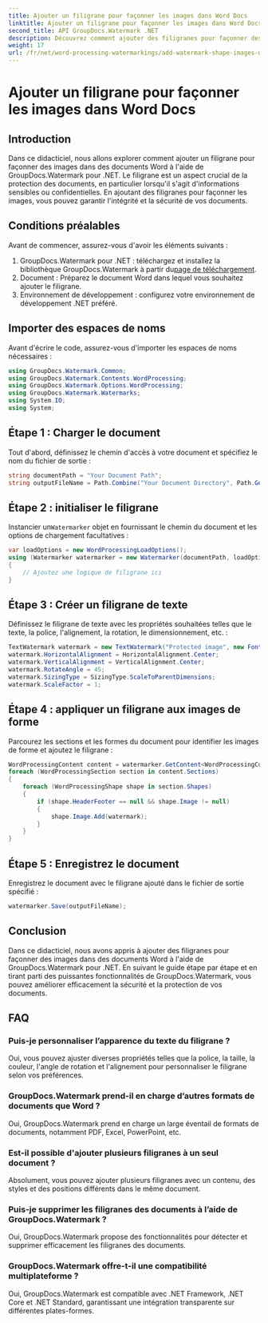 ```yaml
---
title: Ajouter un filigrane pour façonner les images dans Word Docs
linktitle: Ajouter un filigrane pour façonner les images dans Word Docs
second_title: API GroupDocs.Watermark .NET
description: Découvrez comment ajouter des filigranes pour façonner des images dans des documents Word à l'aide de GroupDocs.Watermark pour .NET. Améliorez la sécurité des documents avec ce didacticiel.
weight: 17
url: /fr/net/word-processing-watermarkings/add-watermark-shape-images-word-docs/
---
```


# Ajouter un filigrane pour façonner les images dans Word Docs

## Introduction
Dans ce didacticiel, nous allons explorer comment ajouter un filigrane pour façonner des images dans des documents Word à l'aide de GroupDocs.Watermark pour .NET. Le filigrane est un aspect crucial de la protection des documents, en particulier lorsqu'il s'agit d'informations sensibles ou confidentielles. En ajoutant des filigranes pour façonner les images, vous pouvez garantir l'intégrité et la sécurité de vos documents.
## Conditions préalables
Avant de commencer, assurez-vous d'avoir les éléments suivants :
1.  GroupDocs.Watermark pour .NET : téléchargez et installez la bibliothèque GroupDocs.Watermark à partir du[page de téléchargement](https://releases.groupdocs.com/Watermark/net/).
2. Document : Préparez le document Word dans lequel vous souhaitez ajouter le filigrane.
3. Environnement de développement : configurez votre environnement de développement .NET préféré.
## Importer des espaces de noms
Avant d'écrire le code, assurez-vous d'importer les espaces de noms nécessaires :
```csharp
using GroupDocs.Watermark.Common;
using GroupDocs.Watermark.Contents.WordProcessing;
using GroupDocs.Watermark.Options.WordProcessing;
using GroupDocs.Watermark.Watermarks;
using System.IO;
using System;
```
## Étape 1 : Charger le document
Tout d'abord, définissez le chemin d'accès à votre document et spécifiez le nom du fichier de sortie :
```csharp
string documentPath = "Your Document Path";
string outputFileName = Path.Combine("Your Document Directory", Path.GetFileName(documentPath));
```
## Étape 2 : initialiser le filigrane
 Instancier un`Watermarker` objet en fournissant le chemin du document et les options de chargement facultatives :
```csharp
var loadOptions = new WordProcessingLoadOptions();
using (Watermarker watermarker = new Watermarker(documentPath, loadOptions))
{
    // Ajoutez une logique de filigrane ici
}
```
## Étape 3 : Créer un filigrane de texte
Définissez le filigrane de texte avec les propriétés souhaitées telles que le texte, la police, l'alignement, la rotation, le dimensionnement, etc. :
```csharp
TextWatermark watermark = new TextWatermark("Protected image", new Font("Arial", 8));
watermark.HorizontalAlignment = HorizontalAlignment.Center;
watermark.VerticalAlignment = VerticalAlignment.Center;
watermark.RotateAngle = 45;
watermark.SizingType = SizingType.ScaleToParentDimensions;
watermark.ScaleFactor = 1;
```
## Étape 4 : appliquer un filigrane aux images de forme
Parcourez les sections et les formes du document pour identifier les images de forme et ajoutez le filigrane :
```csharp
WordProcessingContent content = watermarker.GetContent<WordProcessingContent>();
foreach (WordProcessingSection section in content.Sections)
{
    foreach (WordProcessingShape shape in section.Shapes)
    {
        if (shape.HeaderFooter == null && shape.Image != null)
        {
            shape.Image.Add(watermark);
        }
    }
}
```
## Étape 5 : Enregistrez le document
Enregistrez le document avec le filigrane ajouté dans le fichier de sortie spécifié :
```csharp
watermarker.Save(outputFileName);
```

## Conclusion
Dans ce didacticiel, nous avons appris à ajouter des filigranes pour façonner des images dans des documents Word à l'aide de GroupDocs.Watermark pour .NET. En suivant le guide étape par étape et en tirant parti des puissantes fonctionnalités de GroupDocs.Watermark, vous pouvez améliorer efficacement la sécurité et la protection de vos documents.
## FAQ
### Puis-je personnaliser l’apparence du texte du filigrane ?
Oui, vous pouvez ajuster diverses propriétés telles que la police, la taille, la couleur, l'angle de rotation et l'alignement pour personnaliser le filigrane selon vos préférences.
### GroupDocs.Watermark prend-il en charge d’autres formats de documents que Word ?
Oui, GroupDocs.Watermark prend en charge un large éventail de formats de documents, notamment PDF, Excel, PowerPoint, etc.
### Est-il possible d'ajouter plusieurs filigranes à un seul document ?
Absolument, vous pouvez ajouter plusieurs filigranes avec un contenu, des styles et des positions différents dans le même document.
### Puis-je supprimer les filigranes des documents à l’aide de GroupDocs.Watermark ?
Oui, GroupDocs.Watermark propose des fonctionnalités pour détecter et supprimer efficacement les filigranes des documents.
### GroupDocs.Watermark offre-t-il une compatibilité multiplateforme ?
Oui, GroupDocs.Watermark est compatible avec .NET Framework, .NET Core et .NET Standard, garantissant une intégration transparente sur différentes plates-formes.